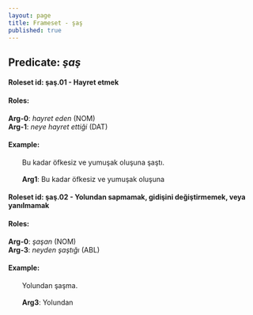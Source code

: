 ```yaml
---
layout: page
title: Frameset - şaş
published: true
---
```

<h2>Predicate: <i>şaş</i></h2>
<h4>Roleset id: şaş.01 - Hayret etmek<br>
<h4>Roles:</h4>
<b>Arg-0</b>: <i>hayret eden</i>  (NOM) <br>
<b>Arg-1</b>: <i>neye hayret ettiği</i>  (DAT) <br>
<h4>Example:</h4>
&emsp;&emsp;Bu kadar öfkesiz ve yumuşak oluşuna şaştı.<br><br>
&emsp;&emsp;<b>Arg1</b>:  Bu kadar öfkesiz ve yumuşak oluşuna<br>

<h4>Roleset id: şaş.02 - Yolundan sapmamak, gidişini değiştirmemek, veya yanılmamak<br>
<h4>Roles:</h4>
<b>Arg-0</b>: <i>şaşan</i>  (NOM) <br>
<b>Arg-3</b>: <i>neyden şaştığı</i>  (ABL) <br>
<h4>Example:</h4>
&emsp;&emsp;Yolundan şaşma.<br><br>
&emsp;&emsp;<b>Arg3</b>:  Yolundan<br>

